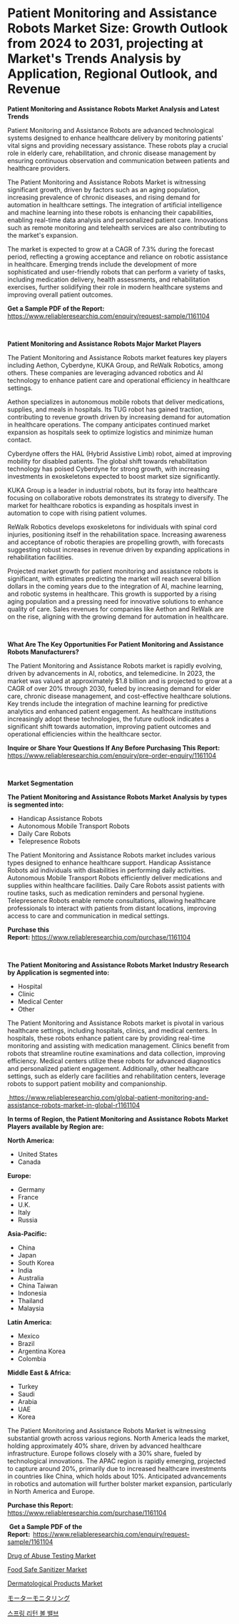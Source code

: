 <p><h1>Patient Monitoring and Assistance Robots Market Size: Growth Outlook from 2024 to 2031, projecting at Market's Trends Analysis by Application, Regional Outlook, and Revenue</h1></p><p><strong>Patient Monitoring and Assistance Robots Market Analysis and Latest Trends</strong></p>
<p><p>Patient Monitoring and Assistance Robots are advanced technological systems designed to enhance healthcare delivery by monitoring patients' vital signs and providing necessary assistance. These robots play a crucial role in elderly care, rehabilitation, and chronic disease management by ensuring continuous observation and communication between patients and healthcare providers.</p><p>The Patient Monitoring and Assistance Robots Market is witnessing significant growth, driven by factors such as an aging population, increasing prevalence of chronic diseases, and rising demand for automation in healthcare settings. The integration of artificial intelligence and machine learning into these robots is enhancing their capabilities, enabling real-time data analysis and personalized patient care. Innovations such as remote monitoring and telehealth services are also contributing to the market's expansion.</p><p>The market is expected to grow at a CAGR of 7.3% during the forecast period, reflecting a growing acceptance and reliance on robotic assistance in healthcare. Emerging trends include the development of more sophisticated and user-friendly robots that can perform a variety of tasks, including medication delivery, health assessments, and rehabilitation exercises, further solidifying their role in modern healthcare systems and improving overall patient outcomes.</p></p>
<p><strong>Get a Sample PDF of the Report:&nbsp;</strong> <a href="https://www.reliableresearchiq.com/enquiry/request-sample/1161104">https://www.reliableresearchiq.com/enquiry/request-sample/1161104</a></p>
<p>&nbsp;</p>
<p><strong>Patient Monitoring and Assistance Robots Major Market Players</strong></p>
<p><p>The Patient Monitoring and Assistance Robots market features key players including Aethon, Cyberdyne, KUKA Group, and ReWalk Robotics, among others. These companies are leveraging advanced robotics and AI technology to enhance patient care and operational efficiency in healthcare settings.</p><p>Aethon specializes in autonomous mobile robots that deliver medications, supplies, and meals in hospitals. Its TUG robot has gained traction, contributing to revenue growth driven by increasing demand for automation in healthcare operations. The company anticipates continued market expansion as hospitals seek to optimize logistics and minimize human contact.</p><p>Cyberdyne offers the HAL (Hybrid Assistive Limb) robot, aimed at improving mobility for disabled patients. The global shift towards rehabilitation technology has poised Cyberdyne for strong growth, with increasing investments in exoskeletons expected to boost market size significantly.</p><p>KUKA Group is a leader in industrial robots, but its foray into healthcare focusing on collaborative robots demonstrates its strategy to diversify. The market for healthcare robotics is expanding as hospitals invest in automation to cope with rising patient volumes.</p><p>ReWalk Robotics develops exoskeletons for individuals with spinal cord injuries, positioning itself in the rehabilitation space. Increasing awareness and acceptance of robotic therapies are propelling growth, with forecasts suggesting robust increases in revenue driven by expanding applications in rehabilitation facilities.</p><p>Projected market growth for patient monitoring and assistance robots is significant, with estimates predicting the market will reach several billion dollars in the coming years due to the integration of AI, machine learning, and robotic systems in healthcare. This growth is supported by a rising aging population and a pressing need for innovative solutions to enhance quality of care. Sales revenues for companies like Aethon and ReWalk are on the rise, aligning with the growing demand for automation in healthcare.</p></p>
<p>&nbsp;</p>
<p><strong>What Are The Key Opportunities For Patient Monitoring and Assistance Robots Manufacturers?</strong></p>
<p><p>The Patient Monitoring and Assistance Robots market is rapidly evolving, driven by advancements in AI, robotics, and telemedicine. In 2023, the market was valued at approximately $1.8 billion and is projected to grow at a CAGR of over 20% through 2030, fueled by increasing demand for elder care, chronic disease management, and cost-effective healthcare solutions. Key trends include the integration of machine learning for predictive analytics and enhanced patient engagement. As healthcare institutions increasingly adopt these technologies, the future outlook indicates a significant shift towards automation, improving patient outcomes and operational efficiencies within the healthcare sector.</p></p>
<p><strong>Inquire or Share Your Questions If Any Before Purchasing This Report:</strong> <a href="https://www.reliableresearchiq.com/enquiry/pre-order-enquiry/1161104">https://www.reliableresearchiq.com/enquiry/pre-order-enquiry/1161104</a></p>
<p>&nbsp;</p>
<p><strong>Market Segmentation</strong></p>
<p><strong>The Patient Monitoring and Assistance Robots Market Analysis by types is segmented into:</strong></p>
<p><ul><li>Handicap Assistance Robots</li><li>Autonomous Mobile Transport Robots</li><li>Daily Care Robots</li><li>Telepresence Robots</li></ul></p>
<p><p>The Patient Monitoring and Assistance Robots market includes various types designed to enhance healthcare support. Handicap Assistance Robots aid individuals with disabilities in performing daily activities. Autonomous Mobile Transport Robots efficiently deliver medications and supplies within healthcare facilities. Daily Care Robots assist patients with routine tasks, such as medication reminders and personal hygiene. Telepresence Robots enable remote consultations, allowing healthcare professionals to interact with patients from distant locations, improving access to care and communication in medical settings.</p></p>
<p><strong>Purchase this Report:&nbsp;</strong><a href="https://www.reliableresearchiq.com/purchase/1161104">https://www.reliableresearchiq.com/purchase/1161104</a></p>
<p>&nbsp;</p>
<p><strong>The Patient Monitoring and Assistance Robots Market Industry Research by Application is segmented into:</strong></p>
<p><ul><li>Hospital</li><li>Clinic</li><li>Medical Center</li><li>Other</li></ul></p>
<p><p>The Patient Monitoring and Assistance Robots market is pivotal in various healthcare settings, including hospitals, clinics, and medical centers. In hospitals, these robots enhance patient care by providing real-time monitoring and assisting with medication management. Clinics benefit from robots that streamline routine examinations and data collection, improving efficiency. Medical centers utilize these robots for advanced diagnostics and personalized patient engagement. Additionally, other healthcare settings, such as elderly care facilities and rehabilitation centers, leverage robots to support patient mobility and companionship.</p></p>
<p><a href="https://www.reliableresearchiq.com/global-patient-monitoring-and-assistance-robots-market-in-global-r1161104">&nbsp;https://www.reliableresearchiq.com/global-patient-monitoring-and-assistance-robots-market-in-global-r1161104</a></p>
<p><strong>In terms of Region, the Patient Monitoring and Assistance Robots Market Players available by Region are:</strong></p>
<p>
    <p> <strong> North America: </strong>
        <ul>
            <li>United States</li>
            <li>Canada</li>
        </ul>
        </p> 
    <p> <strong> Europe: </strong>
        <ul>
            <li>Germany</li>
            <li>France</li>
            <li>U.K.</li>
            <li>Italy</li>
            <li>Russia</li>
        </ul>
        </p> 
    <p> <strong> Asia-Pacific: </strong>
        <ul>
            <li>China</li>
            <li>Japan</li>
            <li>South Korea</li>
            <li>India</li>
            <li>Australia</li>
            <li>China Taiwan</li>
            <li>Indonesia</li>
            <li>Thailand</li>
            <li>Malaysia</li>
        </ul>
        </p> 
    <p> <strong> Latin America: </strong>
        <ul>
            <li>Mexico</li>
            <li>Brazil</li>
            <li>Argentina Korea</li>
            <li>Colombia</li>
        </ul>
        </p> 
    <p> <strong> Middle East & Africa: </strong>
        <ul>
            <li>Turkey</li>
            <li>Saudi</li>
            <li>Arabia</li>
            <li>UAE</li>
            <li>Korea</li>
        </ul>
    </p>
    </p>
<p><p>The Patient Monitoring and Assistance Robots Market is witnessing substantial growth across various regions. North America leads the market, holding approximately 40% share, driven by advanced healthcare infrastructure. Europe follows closely with a 30% share, fueled by technological innovations. The APAC region is rapidly emerging, projected to capture around 20%, primarily due to increased healthcare investments in countries like China, which holds about 10%. Anticipated advancements in robotics and automation will further bolster market expansion, particularly in North America and Europe.</p></p>
<p><strong>Purchase this Report: </strong><a href="https://www.reliableresearchiq.com/purchase/1161104">https://www.reliableresearchiq.com/purchase/1161104</a></p>
<p>&nbsp;<strong>Get a Sample PDF of the Report:&nbsp;&nbsp;</strong><a href="https://www.reliableresearchiq.com/enquiry/request-sample/1161104">https://www.reliableresearchiq.com/enquiry/request-sample/1161104</a></p>
<p><strong></strong></p>
<p><p><a href="https://www.linkedin.com/pulse/market-insights-global-drug-abuse-testing-forecast-innovation-qewac?trackingId=DtnwRsIMR8eH%2BrU1%2Fn%2B46Q%3D%3D">Drug of Abuse Testing Market</a></p><p><a href="https://issuu.com/reportprime-2/docs/food-safe-sanitizer-market-size-203_126b31dbb45a96">Food Safe Sanitizer Market</a></p><p><a href="https://www.linkedin.com/pulse/dermatological-products-market-share-new-trends-analysis-its-6iuuc?trackingId=KsXaJrS3RZ2TQL8TXvoXSw%3D%3D">Dermatological Products Market</a></p><p><a href="https://medium.com/@melliestracke2023/motor-monitoring-market-%E3%81%AE%E3%82%B0%E3%83%AD%E3%83%BC%E3%83%90%E3%83%AB%E5%B8%82%E5%A0%B4%E6%A6%82%E8%A6%81%E3%81%AF-%E4%B8%96%E7%95%8C%E3%81%8A%E3%82%88%E3%81%B3%E4%B8%BB%E8%A6%81%E5%B8%82%E5%A0%B4%E3%81%AB%E3%81%8A%E3%81%91%E3%82%8B%E6%A5%AD%E7%95%8C%E3%81%AB%E5%BD%B1%E9%9F%BF%E3%82%92%E4%B8%8E%E3%81%88%E3%82%8B%E4%B8%BB%E8%A6%81%E3%81%AA%E3%83%88%E3%83%AC%E3%83%B3%E3%83%89%E3%81%AB%E3%81%A4%E3%81%84%E3%81%A6-%E7%8B%AC%E8%87%AA%E3%81%AE%E8%A6%96%E7%82%B9%E3%82%92%E6%8F%90%E4%BE%9B%E3%81%97%E3%81%BE%E3%81%99-8bddea2b0067">モーターモニタリング</a></p><p><a href="https://medium.com/@adsogvwv75/%EC%84%B8%EA%B3%84-spring-return-ball-valve-market-%EC%9D%80-2024%EC%97%90%EC%84%9C-2031%EB%A1%9C-%EC%97%B0%ED%8F%89%EA%B7%A0-%EC%A6%9D%EA%B0%80%EC%9C%A8%EC%9D%84-%EB%B3%B4%EC%9D%BC-%EA%B2%83%EC%9C%BC%EB%A1%9C-%EC%98%88%EC%83%81%EB%90%A9%EB%8B%88%EB%8B%A4-2533d6f99924">스프링 리턴 볼 밸브</a></p></p>